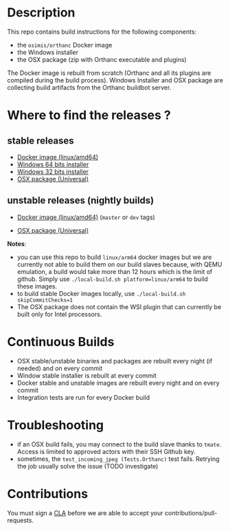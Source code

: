 # Description

This repo contains build instructions for the following components:

- the `osimis/orthanc` Docker image
- the Windows installer
- the OSX package (zip with Orthanc executable and plugins)

The Docker image is rebuilt from scratch (Orthanc and all its plugins are compiled during the build process).
Windows Installer and OSX package are collecting build artifacts from the Orthanc buildbot server.

# Where to find the releases ?

## stable releases

- [Docker image (linux/amd64)](https://hub.docker.com/r/osimis/orthanc)
- [Windows 64 bits installer](https://orthanc.osimis.io/win-installer/OrthancInstaller-Win64-latest.exe)
- [Windows 32 bits installer](https://orthanc.osimis.io/win-installer/OrthancInstaller-Win32-latest.exe)
- [OSX package (Universal)](https://orthanc.osimis.io/osx/stable/orthancAndPluginsOSX.stable.zip)

## unstable releases (nightly builds)

- [Docker image (linux/amd64)](https://hub.docker.com/r/osimis/orthanc) (`master` or `dev` tags)
<!-- - [Windows 64 bits installer](https://orthanc.osimis.io/win-installer/OrthancInstaller-Win64-unstable.exe) -->
<!-- - [Windows 32 bits installer](https://orthanc.osimis.io/win-installer/OrthancInstaller-Win32-unstable.exe) -->
- [OSX package (Universal)](https://orthanc.osimis.io/osx/releases/Orthanc-OSX-master-unstable.zip)


**Notes**: 

- you can use this repo to build `linux/arm64` docker images but we are currently not able to build them on our build slaves because, with QEMU emulation, a build would take more than 12 hours which is the limit of github.  Simply use `./local-build.sh platform=linux/arm64` to build these images.
- to build stable Docker images locally, use `./local-build.sh skipCommitChecks=1`
- The OSX package does not contain the WSI plugin that can currently be built only for Intel processors.

# Continuous Builds

- OSX stable/unstable binaries and packages are rebuilt every night (if needed) and on every commit
- Window stable installer is rebuilt at every commit
- Docker stable and unstable images are rebuilt every night and on every commit
- Integration tests are run for every Docker build

# Troubleshooting

- if an OSX build fails, you may connect to the build slave thanks to `tmate`.  Access is limited to approved actors with their SSH Github key.
- sometimes, the `test_incoming_jpeg (Tests.Orthanc)` test fails.  Retrying the job usually solve the issue (TODO investigate)

# Contributions

You must sign a [CLA](https://en.wikipedia.org/wiki/Contributor_License_Agreement) before we are able to accept your contributions/pull-requests.  

